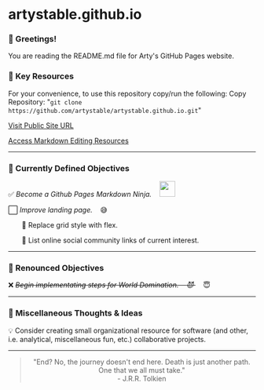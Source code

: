 # artystable.github.io
###   :wave: Greetings!
You are reading the README.md file for Arty's GitHub Pages website.

###   :key: Key Resources
For your convenience, to use this repository copy/run the following: 
Copy Repository: "`git clone https://github.com/artystable/artystable.github.io.git`"

[Visit Public Site URL](https://artystable.github.io)

[Access Markdown Editing Resources](https://github.com/artystable/artystable.github.io/blob/master/misc/markdown-editing-resources.md)

***


###   :dart: Currently Defined Objectives

:white_check_mark: *Become a Github Pages Markdown Ninja.* &nbsp;&nbsp; <a href="#"><img src="https://artystable.github.io/img/git-ninja.png" width="32px"></a>

:white_large_square: *Improve landing page.* &nbsp;&nbsp; :sweat_smile:

&nbsp;&nbsp;&nbsp;&nbsp;&nbsp;&nbsp; :small_orange_diamond: Replace grid style with flex.

&nbsp;&nbsp;&nbsp;&nbsp;&nbsp;&nbsp; :small_orange_diamond: List online social community links of current interest.
***


### :put_litter_in_its_place: Renounced Objectives
  
:x: *~~Begin implementating steps for World Domination. &nbsp;&nbsp; :smiling_imp:&nbsp;~~* &nbsp;&nbsp; :innocent:
***


### :thought_balloon: Miscellaneous Thoughts & Ideas
  
:bulb: Consider creating small organizational resource for software (and other, i.e. analytical, miscellaneous fun, etc.) collaborative projects.
***

<blockquote align="center" font-style="italic">
"End? No, the journey doesn't end here. Death is just another path.
One that we all must take."
<br>
- J.R.R. Tolkien
</blockquot>
